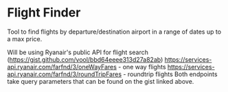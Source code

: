 # Flight Finder

Tool to find flights by departure/destination airport in a range of dates up to a max price.

Will be using Ryanair's public API for flight search (https://gist.github.com/vool/bbd64eeee313d27a82ab)
https://services-api.ryanair.com/farfnd/3/oneWayFares - one way flights
https://services-api.ryanair.com/farfnd/3/roundTripFares - roundtrip flights
Both endpoints take query parameters that can be found on the gist linked above.
